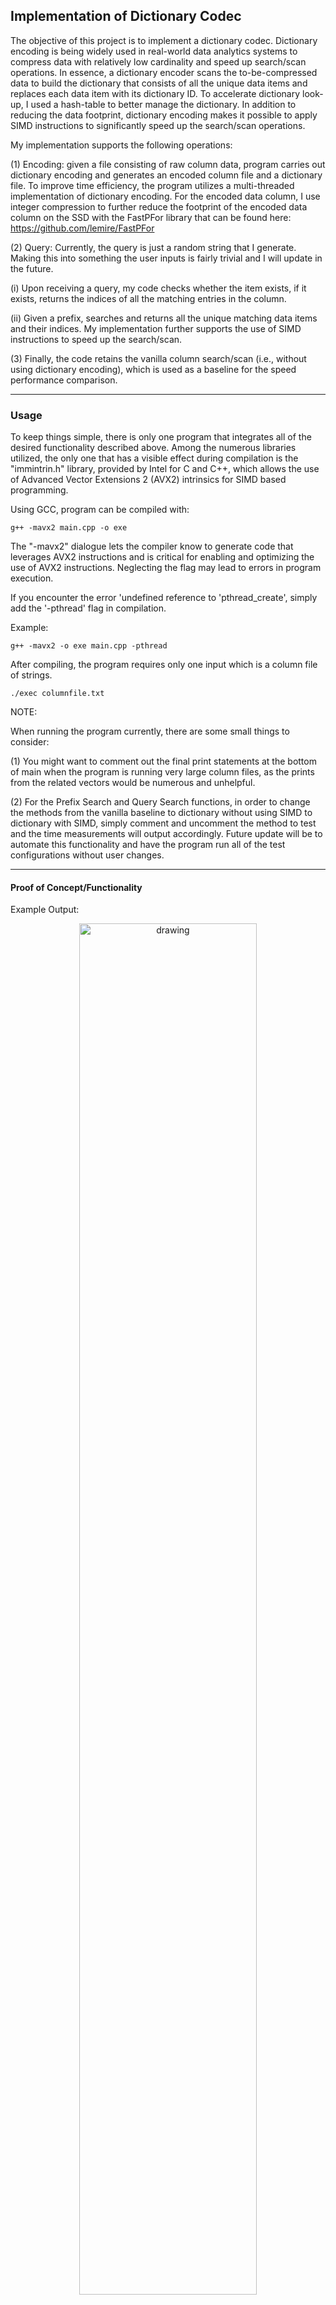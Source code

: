 ## Implementation of Dictionary Codec
The objective of this project is to implement a dictionary codec. Dictionary encoding is being widely used in real-world data analytics systems to compress data with relatively low cardinality and speed up search/scan operations. In essence, a dictionary encoder scans the to-be-compressed data to build the dictionary that consists of all the unique data items and replaces each data item with its dictionary ID. To accelerate dictionary look-up, I used a hash-table to better manage the dictionary. In addition to reducing the data footprint, dictionary encoding makes it possible to apply SIMD instructions to significantly speed up the search/scan operations.

My implementation supports the following operations:

(1) 
Encoding: given a file consisting of raw column data, program carries out dictionary encoding and generates an encoded column file and a dictionary file. To improve time efficiency, the program utilizes a multi-threaded implementation of dictionary encoding. For the encoded data column, I use integer compression to further reduce the footprint of the encoded data column on the SSD with the FastPFor library that can be found here: https://github.com/lemire/FastPFor

(2)
Query: Currently, the query is just a random string that I generate. Making this into something the user inputs is fairly trivial and I will update in the future. 

(i) Upon receiving a query, my code checks whether the item exists, if it exists, returns the indices of all the matching entries in the column.

(ii) Given a prefix, searches and returns all the unique matching data items and their indices. My implementation further supports the use of SIMD instructions to speed up the search/scan.

(3)
Finally, the code retains the vanilla column search/scan (i.e., without using dictionary encoding), which is used as a baseline for the speed performance comparison.

---

### Usage

To keep things simple, there is only one program that integrates all of the desired functionality described above. Among the numerous libraries utilized, the only one that has a visible effect during compilation is the "immintrin.h" library, provided by Intel for C and C++, which allows the use of Advanced Vector Extensions 2 (AVX2) intrinsics for SIMD based programming.

Using GCC, program can be compiled with:

```
g++ -mavx2 main.cpp -o exe
```

The "-mavx2" dialogue lets the compiler know to generate code that leverages AVX2 instructions and is critical for enabling and optimizing the use of AVX2 instructions. Neglecting the flag may lead to errors in program execution.

If you encounter the error 'undefined reference to 'pthread_create', simply add the '-pthread' flag in compilation.

Example:

```
g++ -mavx2 -o exe main.cpp -pthread
```

After compiling, the program requires only one input which is a column file of strings.

```
./exec columnfile.txt
```

NOTE:

When running the program currently, there are some small things to consider:

(1) You might want to comment out the final print statements at the bottom of main when the program is running very large column files, as the prints from the related vectors would be numerous and unhelpful.

(2) For the Prefix Search and Query Search functions, in order to change the methods from the vanilla baseline to dictionary without using SIMD to dictionary with SIMD, simply comment and uncomment the method to test and the time measurements will output accordingly. Future update will be to automate this functionality and have the program run all of the test configurations without user changes.

---
#### Proof of Concept/Functionality

Example Output:

<p align="center"> <img src="imgs/poc_img.png" alt="drawing" width="75%"/> </p>

As you can see, when running some column file, the code will request a valid number of threads, perform the encoding and print the duration in microseconds. After having written the encoded data into the respective files, the random query is printed and the prefix is based on that query currently. This can also be changed in the future. Finally, the program outputs the Query and Prefix method used and the duration for each.

---

### Experimental Results and Analysis

Column Files used for testing:

(i) ColumnSmall - Size 90 KB appx.

(ii) ColumnMid - Size 500 KB appx.

(iii) ColumnLarge - Size 50 MB appx.

(iv) ColumnLarger - Size 500 MB appx.

Unfortunately, I was unable to run tests on any files larger than this as my program would get killed by the compiler for using too much memory every time. However, I think this data is still very relevant and truthful to the performance differences when using dictionary encoding.

#### (1) Encoding Speed under Variable Threads

(i)
<p align="center"> <img src="imgs/image.png" alt="drawing" width="75%"/> </p>

This graph shows a comparison between the encoding time for ColumnSmall and ColumnMid in microseconds over a thread number from 1 to 12. Naturally, the encoding time for a larger text file is longer. Interestingly, it is very easy to see there's a point where increasing the number of threads becomes detrimental to the encoding performance as too many threads for some 'x' amount of data will introduce overhead that will overshadow the benefits of concurrent operations. For ColumnSmall, the optimal number of threads seems to be around 5 or 6 and for ColumnLarge it is undoubtedly 6 threads. While this is notable, it's also important to understand this behavior will vary with different implementations of multi-threading.

(ii)
<p align="center"> <img src="imgs/image-1.png" alt="drawing" width="75%"/> </p>

This is a graph of the 2 larger column files, ColumnLarge & ColumnLarger. While there aren't much differences between the thread numbers for the ColumnLarge file, there is an observed drop in encoding time of ColumnLarger data from around 22 seconds to 12 from thread count 1 to 2. From that points forward, there is a steady decrease in encoding time as the thread count increases up until thread # 12 where there is a slight jump. I appreciate this behavior especially as it resembles the inverted exponential function $e^{-x}$.

#### (2) Query Search Speed Performance

(i)
<p align="center"> <img src="imgs/image-2.png" alt="drawing" width="75%"/> </p>

Bar graph comparing the single item search performance on 2 encoded column files from ColumnSmall and ColumnLarger respectively. The behavior is the same for both files. The baseline method of searching is very undesirable and costly whereas utilizing dictionary encoding, the time can be cut down drastically and furthermore with the inclusion of SIMD instructions. 

(ii)
<p align="center"> <img src="imgs/image-3.png" alt="drawing" width="75%"/> </p>

For larger column files, the time for searching is much greater however, the behavior seen in the experiments is still very much the same as compared to the smaller column files. You will notice SIMD instructions combined with dictionary encoding is the fastest method to search for an item. Again, the baseline method is very costly, especially for the 500 MB file, ColumnLarger.

#### (3) Prefix Search Speed Performance

(i)
<p align="center"> <img src="imgs/image-4.png" alt="drawing" width="75%"/> </p>

In examining the prefix search speed of the encoded column files, I noticed some curious and unexpected behaviors. Initially, as I thought, the addition of SIMD instructions made the prefix search faster but only when compared to dictionary search alone. In this experiment the baseline search seems to be the preferred method at least in terms of my program operation. The performance difference between the dictionary search and baseline search is too drastic to ignore. This may indicate a problem with my code or just a quirk of my implementation.

(ii)
<p align="center"> <img src="imgs/image-5.png" alt="drawing" width="75%"/> </p>

Again, there is the similar pattern of SIMD instructions being faster than dictionary search alone, but the baseline outpacing both. This revealed to me that my method of prefix searching may be flawed. However, intuitively this makes sense to me as in the baseline prefix search, while the program is parsing through a lot of raw data, it is doing so directly and not going through the trouble of looking for specific keys and then finally looking through the encoded column file. I would not be surprised though if this behavior was not present in much larger files where iterating through a raw data vector is undesirable.

---

### Conclusion

By utilizing dictionary encoding and SIMD instructions, the performance of a program that must continuously access data can be greatly increased.

This project made the improvements of dictionary encoding readily observable and revealed a lot about why it's popular in industry currently and will likely continue to be. In many ways, the world is governed by the movement and organization of data so understanding how to best manipulate it and access it is a paramount skill to have as a programmer. 
